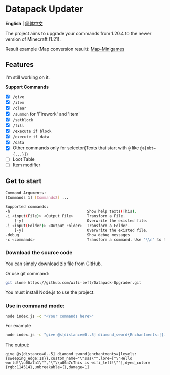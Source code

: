 # Datapack Updater
**English** | [简体中文](./readme.zh.md)

The project aims to upgrade your commands from 1.20.4 to the newer version of Minecraft (1.21).


Result example (Map conversion result): [Map-Minigames](https://github.com/wifi-left/Map-MiniGames)

## Features
I'm still working on it.

**Support Commands**
 - [x] `/give`
 - [x] `/item`
 - [x] `/clear`
 - [x] `/summon` for 'Firework' and 'Item'
 - [x] `/setblock`
 - [x] `/fill`
 - [x] `/execute if block`
 - [x] `/execute if data`
 - [x] `/data`
 - [x] Other commands only for selector(Texts that start with `@` like `@a[nbt={...}]`)
 - [ ] Loot Table
 - [ ] Item modifier

## Get to start
```bash
Command Arguments:
[Commands 1] [Commands2] ...

Supported commands:
-h                                  Show help texts(This).
-i <input(File)> <Output File>      Transform a File.
    [-y]                            Overwrite the existed file.
-i <input(Folder)> <Output Folder>  Transform a Folder.
    [-y]                            Overwrite the existed file.
-debug                              Show debug messages
-c <commands>                       Transform a command. Use '\\n' to transform multiline commands.`);
```

### Download the source code
You can simply download zip file from GitHub.

Or use git command:
```bash
git clone https://github.com/wifi-left/Datapack-Upgrader.git
```

You must install Node.js to use the project.

### Use in command mode:
```bash
node index.js -c "<Your commands here>"
```
For example
```bash
node index.js -c "give @s[distance=0..5] diamond_sword{Enchantments:[{id:\"sweeping\",lvl:1s}],display:{Name:'\"sss\"',color:114514,Lore:['\"Hello world!\\u00a7a1\"','\"\\u00a7cThis is wifi_left!\"']},Unbreakable:1b,Damage:1s}"
```
The output:
```mcfunction
give @s[distance=0..5] diamond_sword[enchantments={levels:{sweeping_edge:1s}},custom_name="\"sss\"",lore=["\"Hello world!\\u00a7a1\"","\"\\u00a7cThis is wifi_left!\""],dyed_color={rgb:114514},unbreakable={},damage=1]
```
